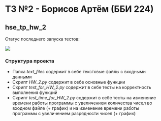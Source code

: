 # ТЗ №2 - Борисов Артём (ББИ 224)
## hse_tp_hw_2

Статус последнего запуска тестов:

<img src="https://github.com/Artyom-Borisov/hse_tp_hw_2/workflows/Auto_Testing/badge.svg?branch=develop">

### Структура проекта
- Папка _text_files_ содержит в себе текстовые файлы с входными данными
- Скрипт _HW_2.py_ содержит в себе основные функции
- Скрипт _test_for_HW_2.py_ содержит в себе тесты на корректность выполнения функций
- Скрипт _test_time_for_HW_2.py_ содержит в себе тесты на изменение времени работы программы с увеличением количества чисел во входном файле (+ график) и на изменение времени работы программы с увеличением разрядности чисел (+ график)
